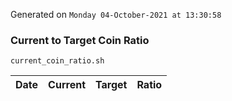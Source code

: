Generated on `Monday 04-October-2021 at 13:30:58`

### Current to Target Coin Ratio
`current_coin_ratio.sh`

Date|Current|Target|Ratio
---|---|---|---
